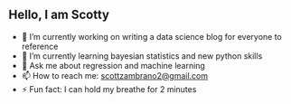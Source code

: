 <!--
**ScottyZam/Scottyzam** is a ✨ _special_ ✨ repository because its `README.md` (this file) appears on your GitHub profile.

Here are some ideas to get you started:

- 🔭 I’m currently working on writing a data science blog for everyone to reference
- 🌱 I’m currently learning bayesian statistics and new python skills
- 👯 I’m looking to collaborate on any interesting data science project 
- 💬 Ask me about regression and machine learning
- 📫 How to reach me: scottzambrano2@gmail.com
- 😄 Pronouns: He/Him
- ⚡ Fun fact: I can hold my breathe for 2 minutes
-->

## Hello, I am Scotty
- 🔭 I’m currently working on writing a data science blog for everyone to reference
- 🌱 I’m currently learning bayesian statistics and new python skills
- 💬 Ask me about regression and machine learning
- 📫 How to reach me: scottzambrano2@gmail.com
- ⚡ Fun fact: I can hold my breathe for 2 minutes
